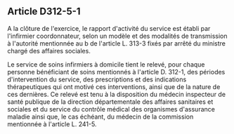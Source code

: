 ## Article D312-5-1

A la clôture de l'exercice, le rapport d'activité du service est établi par l'infirmier coordonnateur, selon un
modèle et des modalités de transmission à l'autorité mentionnée au b de l'article L. 313-3 fixés par arrêté du
ministre chargé des affaires sociales.

Le service de soins infirmiers à domicile tient le relevé, pour chaque personne bénéficiant de soins
mentionnés à l'article D. 312-1, des périodes d'intervention du service, des prescriptions et des indications
thérapeutiques qui ont motivé ces interventions, ainsi que de la nature de ces dernières. Ce relevé est tenu à
la disposition du médecin inspecteur de santé publique de la direction départementale des affaires sanitaires
et sociales et du service du contrôle médical des organismes d'assurance maladie ainsi que, le cas échéant, du
médecin de la commission mentionnée à l'article L. 241-5.

